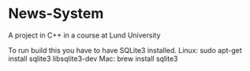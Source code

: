 # News-System
A project in C++ in a course at Lund University

To run build this you have to have SQLite3 installed.
Linux: sudo apt-get install sqlite3 libsqlite3-dev
Mac: brew install sqlite3
